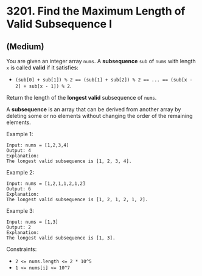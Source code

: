 # 3201. Find the Maximum Length of Valid Subsequence I
## (Medium)

You are given an integer array `nums`.
A **subsequence** `sub` of `nums` with length `x` is called **valid** if it satisfies:

- `(sub[0] + sub[1]) % 2 == (sub[1] + sub[2]) % 2 == ... == (sub[x - 2] + sub[x - 1]) % 2`.

Return the length of the **longest valid** subsequence of `nums`.

A **subsequence** is an array that can be derived from another array by deleting some or no elements without changing the order of the remaining elements.

 

Example 1:

```
Input: nums = [1,2,3,4]
Output: 4
Explanation:
The longest valid subsequence is [1, 2, 3, 4].
```

Example 2:

```
Input: nums = [1,2,1,1,2,1,2]
Output: 6
Explanation:
The longest valid subsequence is [1, 2, 1, 2, 1, 2].
```

Example 3:

```
Input: nums = [1,3]
Output: 2
Explanation:
The longest valid subsequence is [1, 3].
```
 
Constraints:

- `2 <= nums.length <= 2 * 10^5`
- `1 <= nums[i] <= 10^7`
